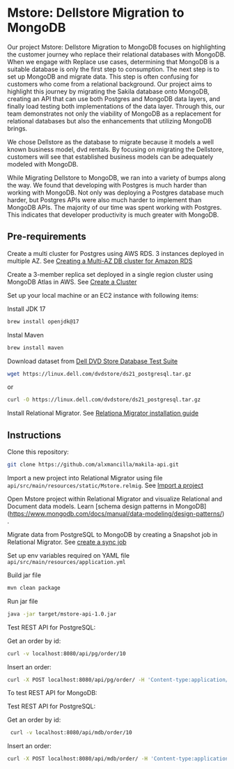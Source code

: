 # Mstore: Dellstore Migration to MongoDB

Our project Mstore: Dellstore Migration to MongoDB focuses on highlighting the customer journey who replace their relational databases with MongoDB. When we engage with Replace use cases, determining that MongoDB is a suitable database is only the first step to consumption. The next step is to set up MongoDB and migrate data. This step is often confusing for customers who come from a relational background. Our project aims to highlight this journey by migrating the Sakila database onto MongoDB, creating an API that can use both Postgres and MongoDB data layers, and finally load testing both implementations of the data layer. Through this, our team demonstrates not only the viability of MongoDB as a replacement for relational databases but also the enhancements that utilizing MongoDB brings.

We chose Dellstore as the database to migrate because it models a well known business model, dvd rentals. By focusing on migrating the Dellstore, customers will see that established business models can be adequately modeled with MongoDB.

While Migrating Dellstore to MongoDB, we ran into a variety of bumps along the way. We found that developing with Postgres is much harder than working with MongoDB. Not only was deploying a Postgres database much harder, but Postgres APIs were also much harder to implement than MongoDB APIs. The majority of our time was spent working with Postgres. This indicates that developer productivity is much greater with MongoDB.


## Pre-requirements

Create a multi cluster for Postgres using AWS RDS. 3 instances deployed in multiple AZ. See [Creating a Multi-AZ DB cluster for Amazon RDS](https://docs.aws.amazon.com/AmazonRDS/latest/UserGuide/create-multi-az-db-cluster.html)
 
Create a 3-member replica set deployed in a single region cluster using MongoDB Atlas in AWS. See [Create a Cluster](https://www.mongodb.com/docs/atlas/tutorial/create-new-cluster/)

Set up your local machine or an EC2 instance with following items:

Install JDK 17
```bash
brew install openjdk@17
```

Instal Maven
```bash
brew install maven
```

Download dataset from [Dell DVD Store Database Test Suite](https://linux.dell.com/dvdstore/)

```bash
wget https://linux.dell.com/dvdstore/ds21_postgresql.tar.gz
```
or
```bash
curl -O https://linux.dell.com/dvdstore/ds21_postgresql.tar.gz
```

Install Relational Migrator. See [Relationa Migrator installation guide](https://www.mongodb.com/docs/relational-migrator/installation/)


## Instructions

Clone this repository:

```bash
git clone https://github.com/alxmancilla/makila-api.git
```

Import a new project into Relational Migrator using file ```api/src/main/resources/static/Mstore.relmig```. See [Import a project](https://www.mongodb.com/docs/relational-migrator/projects/import-project/)

Open Mstore project within Relational Migrator and visualize Relational and Document data models. Learn [schema design patterns in MongoDB] (https://www.mongodb.com/docs/manual/data-modeling/design-patterns/) . 

Migrate data from PostgreSQL to MongoDB by creating a Snapshot job in Relational Migrator. See [create a sync job](https://www.mongodb.com/docs/relational-migrator/jobs/sync-jobs/)


Set up env variables required on YAML file ```api/src/main/resources/application.yml```


Build jar file

```bash
mvn clean package
```

Run jar file
```bash
java -jar target/mstore-api-1.0.jar 
```


Test REST API for PostgreSQL:

Get an order by id:
```bash
curl -v localhost:8080/api/pg/order/10 
```

Insert an order:
```bash
curl -X POST localhost:8080/api/pg/order/ -H 'Content-type:application/json' -d '{"customerId":14771,"netAmount":256.00,"tax":21.12,"totalAmount":277.12,"orderDate":"2024-10-09T00:00:00","items":[{"id":1,"prodId":6879,"quantity":1,"orderDate":"2024-10-09T00:00:00"}]}'
```


To test REST API for MongoDB:

Test REST API for PostgreSQL:

Get an order by id:
```bash
 curl -v localhost:8080/api/mdb/order/10 
```

Insert an order:
```bash
curl -X POST localhost:8080/api/mdb/order/ -H 'Content-type:application/json' -d '{"customerId":14771,"netAmount":256.00,"tax":21.12,"totalAmount":277.12,"orderDate":"2024-10-09T00:00:00","items":[{"id":1,"prodId":6879,"quantity":1,"orderDate":"2024-10-09T00:00:00"}]}'
```
